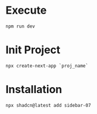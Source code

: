 # Execute
```
npm run dev
```

# Init Project
```
npx create-next-app `proj_name`
```

# Installation
```
npx shadcn@latest add sidebar-07
```